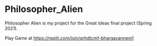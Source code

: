 # Philosopher_Alien
Philosopher Alien is my project for the Great Ideas final project (Spring 2021).

Play Game at https://replit.com/join/qrhdtcmf-bhargavannem1
